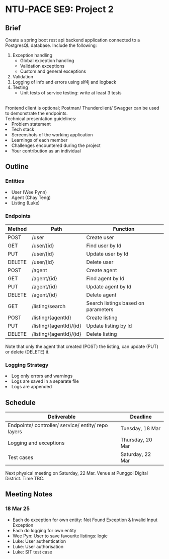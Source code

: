 <h1>NTU-PACE SE9: Project 2</h1>

<h2>Brief</h2>
Create a spring boot rest api backend application connected to a PostgresQL database. Include the following:
<ol>
<li>Exception handling
    <ul>
    <li>Global exception handling</li>
    <li>Validation exceptions</li>
    <li>Custom and general exceptions</li>
    </ul>
</li>
<li>Validation</li>
<li>Logging of info and errors using slf4j and logback</li>
<li>Testing
    <ul>
    <li>Unit tests of service testing: write at least 3 tests</li>
    </ul>
</li>
</ol>
<br>
Frontend client is optional; Postman/ Thunderclient/ Swagger can be used to demonstrate the endpoints. 

<br>
Technical presentation guidelines:
<li>Problem statement</li>
<li>Tech stack</li>
<li>Screenshots of the working application</li>
<li>Learnings of each member</li>
<li>Challenges encountered during the project</li>
<li>Your contribution as an individual</li>


<h2>Outline</h2>

<h3>Entities</h3>

<li>User (Wee Pynn)</li>
<li>Agent (Chay Teng)</li>
<li>Listing (Luke)</li>

<h3>Endpoints</h3>

| Method        | Path                      | Function           |
| -----------   | -----------               | -----------        |
| POST          | /user                     | Create user        |
| GET           | /user/{id}                | Find user by Id    |
| PUT           | /user/{id}                | Update user by Id  |
| DELETE        | /user/{id}                | Delete user        |
| POST          | /agent                    | Create agent       |
| GET           | /agent/{id}               | Find agent by Id   |
| PUT           | /agent/{id}               | Update agent by Id |
| DELETE        | /agent/{id}               | Delete agent       |
| GET           | /listing/search           | Search listings based on parameters   |
| POST          | /listing/{agentId}        | Create listing       |
| PUT           | /listing/{agentId}/{id}   | Update listing by Id |
| DELETE        | /listing/{agentId}/{id}   | Delete listing       |

Note that only the agent that created (POST) the listing, can update (PUT) or delete (DELETE) it.

<h3>Logging Strategy</h3>
<li>Log only errors and warnings</li>
<li>Logs are saved in a separate file</li>
<li>Logs are appended</li>


<h2>Schedule</h2>

| Deliverable       | Deadline                      |
| -----------       | -----------                   | 
| Endpoints/ controller/ service/ entity/ repo layers             | Tuesday, 18 Mar|
| Logging and exceptions            | Thursday, 20 Mar|
| Test cases            | Saturday, 22 Mar|

Next physical meeting on Saturday, 22 Mar. Venue at Punggol Digital District. Time TBC.

<h2>Meeting Notes</h2>

<h3>18 Mar 25</h3>
<ul>
<li>Each do exception for own entity: Not Found Exception & Invalid Input Exception
<li>Each do logging for own entity
<li>Wee Pyn: User to save favourite listings: logic
<li>Luke: User authentication
<li>Luke: User authorisation
<li>Luke: SIT test case
</ul>


